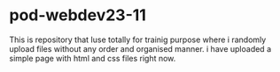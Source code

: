 # pod-webdev23-11
This is repository that Iuse totally for trainig purpose where i randomly upload files without any order and organised manner.
i have uploaded a simple page with html and css files right now.
